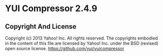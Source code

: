 YUI Compressor 2.4.9
=========================================================

Copyright And License
---------------------

Copyright (c) 2013 Yahoo! Inc.  All rights reserved.
The copyrights embodied in the content of this file are licensed
by Yahoo! Inc. under the BSD (revised) open source license.
https://github.com/yui/yuicompressor
